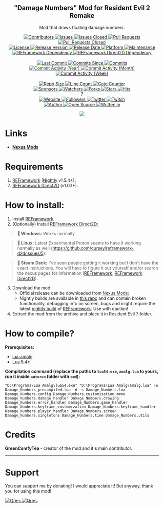 <p align="center">
	<h2 align="center"><b>"Damage Numbers" Mod for Resident Evil 2 Remake</b></h2>
	<p align="center">Mod that draws floating damage numbers.</p>
</p>

<p align="center">
	<a href="https://github.com/greencomfytea/RE7-Damage-Numbers/graphs/contributors">
		<img alt="Contributors" src="https://custom-icon-badges.demolab.com/github/contributors/greencomfytea/RE7-Damage-Numbers?logo=person-add" />
	</a>
	<a href="https://github.com/greencomfytea/RE7-Damage-Numbers/issues">
		<img alt="Issues" src="https://custom-icon-badges.demolab.com/github/issues/greencomfytea/RE7-Damage-Numbers?logo=issue-opened" />
	</a>
	<a href="https://github.com/greencomfytea/RE7-Damage-Numbers/issues">
		<img alt="Issues Closed" src="https://custom-icon-badges.demolab.com/github/issues-closed/greencomfytea/RE7-Damage-Numbers?logo=issue-closed" />
	</a>
	<a href="https://github.com/greencomfytea/RE7-Damage-Numbers/pulls">
		<img alt="Pull Requests" src="https://custom-icon-badges.demolab.com/github/issues-pr/greencomfytea/RE7-Damage-Numbers?logo=git-pull-request" />
	</a>
	<a href="https://github.com/greencomfytea/RE7-Damage-Numbers/pulls">
		<img alt="Pull Requests Closed" src="https://custom-icon-badges.demolab.com/github/issues-pr-closed/greencomfytea/RE7-Damage-Numbers?logo=git-pull-request-closed" />
	</a>
	<br>
	<a href="https://github.com/greencomfytea/RE7-Damage-Numbers/blob/main/LICENSE">
		<img alt="License" src="https://custom-icon-badges.demolab.com/github/license/greencomfytea/RE7-Damage-Numbers?logo=law" />
	</a>
	<a href="https://github.com/greencomfytea/RE7-Damage-Numbers/releases">
		<img alt="Release Version" src="https://custom-icon-badges.demolab.com/github/v/release/greencomfytea/RE7-Damage-Numbers?logo=tag" />
	</a>
	<a href="https://github.com/greencomfytea/RE7-Damage-Numbers/releases">
		<img alt="Release Date" src="https://custom-icon-badges.demolab.com/github/release-date/greencomfytea/RE7-Damage-Numbers?logo=clock" />
	</a>
	<a href="">
		<img alt="Platform" src="https://custom-icon-badges.demolab.com/badge/platform-win%20%7C%20linux%20%7C%20steam%20deck-blue?logo=device-desktop" />
	</a>
	<a href="">
		<img alt="Maintenance" src="https://custom-icon-badges.demolab.com/maintenance/yes/2024?logo=tools" />
	</a>
	<br>
	<a href="https://nexusmods.com/residentevil22019/mods/1097">
		<img alt="REFramework Dependency" src="https://custom-icon-badges.demolab.com/badge/dependency-REFramework%20v1.5.4%2B-green?logo=package-dependencies" />
	</a>
   	<a href="https://nexusmods.com/residentevil22019/mods/1475">
		<img alt="REFramework Direct2D Dependency" src="https://custom-icon-badges.demolab.com/badge/dependency-REFramework%20Direct2D%20v1.0.1%2B-yellow?logo=package-dependencies" />
	</a>
	<br>
	<br>
	<a href="https://github.com/greencomfytea/RE7-Damage-Numbers/commits/main">
		<img alt="Last Commit" src="https://custom-icon-badges.demolab.com/github/last-commit/greencomfytea/RE7-Damage-Numbers?logo=git-commit" />
	</a>
	<a href="https://github.com/greencomfytea/RE7-Damage-Numbers/commits/main">
		<img alt="Commits Since" src="https://custom-icon-badges.demolab.com/github/commits-since/greencomfytea/RE7-Damage-Numbers/latest?logo=git-commit" />
	</a>
	<a href="https://github.com/greencomfytea/RE7-Damage-Numbers/commits/main">
		<img alt="Commits" src="https://custom-icon-badges.demolab.com/github/commit-activity/t/greencomfytea/RE7-Damage-Numbers?logo=git-commit" />
	</a>
	<br>
	<a href="https://github.com/greencomfytea/RE7-Damage-Numbers/graphs/commit-activity">
		<img alt="Commit Activity (Year)" src="https://custom-icon-badges.demolab.com/github/commit-activity/y/greencomfytea/RE7-Damage-Numbers?logo=pulse" />
	</a>
	<a href="https://github.com/greencomfytea/RE7-Damage-Numbers/graphs/commit-activity">
		<img alt="Commit Activity (Month)" src="https://custom-icon-badges.demolab.com/github/commit-activity/m/greencomfytea/RE7-Damage-Numbers?logo=pulse" />
	</a>
	<a href="https://github.com/greencomfytea/RE7-Damage-Numbers/graphs/commit-activity">
		<img alt="Commit Activity (Week)" src="https://custom-icon-badges.demolab.com/github/commit-activity/w/greencomfytea/RE7-Damage-Numbers?logo=pulse" />
	</a>
	<br>
	<br>
	<a href="">
		<img alt="Repo Size" src="https://custom-icon-badges.demolab.com/github/repo-size/greencomfytea/RE7-Damage-Numbers?logo=database" />
	</a>
	<a href="">
		<img alt="Line Count" src="https://sloc.xyz/github/greencomfytea/RE7-Damage-Numbers" />
	</a>
	<a href="">
		<img alt="Goto Counter" src="https://custom-icon-badges.demolab.com/github/search/greencomfytea/RE7-Damage-Numbers/goto?logo=git-compare" />
	</a>
	<br>
	<a href="https://github.com/sponsors/greencomfytea">
		<img alt="Sponsors" src="https://custom-icon-badges.demolab.com/github/sponsors/greencomfytea?logo=heart" />
	</a>
	<a href="https://github.com/GreenComfyTea/RE7-Damage-Numbers/watchers">
		<img alt="Watchers" src="https://custom-icon-badges.demolab.com/github/watchers/greencomfytea/RE7-Damage-Numbers?logo=eye" />
	</a>
	<a href="https://github.com/greencomfytea/RE7-Damage-Numbers/forks">
		<img alt="Forks" src="https://custom-icon-badges.demolab.com/github/forks/greencomfytea/RE7-Damage-Numbers?logo=repo-forked" />
	</a>
	<a href="https://github.com/greencomfytea/RE7-Damage-Numbers/stargazers">
		<img alt="Stars" src="https://custom-icon-badges.demolab.com/github/stars/greencomfytea/RE7-Damage-Numbers?logo=star" />
	</a>
	<a href="https://github.com/greencomfytea/RE7-Damage-Numbers/graphs/traffic">
		<img alt="Hits" src="https://custom-icon-badges.demolab.com/endpoint?url=https://hits.dwyl.com/greencomfytea/RE7-Damage-Numbers.json?color=blue&logo=eye" />
	</a>
	<br>7
	<br>
	<a href="https://nexusmods.com/residentevil22019/mods/1479">
		<img alt="Website" src="https://custom-icon-badges.demolab.com/website?down_color=red&down_message=down&up_color=brightgreen&up_message=up&logo=link&url=https://nexusmods.com/residentevil22019/mods/1479" />
	</a>
	<a href="https://github.com/greencomfytea?tab=followers">
		<img alt="Followers" src="https://custom-icon-badges.demolab.com/github/followers/greencomfytea?logo=people" />
	</a>
	<a href="https://twitter.com/greencomfytea">
		<img alt="Twitter" src="https://img.shields.io/twitter/follow/greencomfytea?logo=twitter" />
	</a>
	<a href="https://twitch.tv/greencomfytea">
		<img alt="Twitch" src="https://img.shields.io/twitch/status/greencomfytea?logo=twitch" />
	</a>
	<br>
	<a href="https://github.com/greencomfytea">
		<img alt="Author" src="https://custom-icon-badges.demolab.com/badge/author-GreenComfyTea-green?logo=person" />
	</a>
	<a href="https://github.com/topics/open-source">
		<img alt="Open Source" src="https://img.shields.io/badge/open%20source-%20yes-brightgreen?logo=openvpn" />
	</a>
	<a href="https://cursey.github.io/reframework-book/index.html#lua-scripting">
		<img alt="Written in" src="https://custom-icon-badges.demolab.com/badge/written in-lua-000080?logo=terminal" />
	</a>
</p>

<p align="center">
	<a>
		<img align="center" src="https://github.com/GreenComfyTea/RE7-Damage-Numbers/assets/30152047/7dd04ce0-7ce4-410d-8641-bbea0699ef7d" />
	</a>
</p>

# Links
* **[Nexus Mods](https://nexusmods.com/residentevil7/mods/133)**

# Requirements
1. [REFramework](https://nexusmods.com/residentevil7/mods/80) ([Nightly](https://github.com/praydog/REFramework-nightly/releases) v1.5.4+);
2. [REFramework Direct2D](https://nexusmods.com/residentevil7/mods/131) (v1.0.1+).

# How to install:
1. Install [REFramework](https://nexusmods.com/residentevil7/mods/80);
2. (Optionally) Install [REFramework Direct2D](https://nexusmods.com/residentevil7/mods/131);
>**:pushpin: Windows:** Works normally.

>**:pushpin: Linux:** Latest Experimental Proton seems to have it working normally as well (https://github.com/cursey/reframework-d2d/issues/5).

>**:pushpin: Steam Deck:** I've seen people getting it working but I don't have the exact instructions. You will have to figure it out yourself and/or search the nexus pages for information ([REFramework](https://nexusmods.com/residentevil7/mods/80), [REFramework Direct2D](https://www.nexusmods.com/monsterhunterrise/mods/134)).

3. Download the mod:
    * Official release can be downloaded from [Nexus Mods](https://nexusmods.com/residentevil7/mods/133);
    * Nightly builds are available in [this repo](https://github.com/GreenComfyTea/RE7-Health-Bars) and can contain broken functionality, debugging info on screen, bugs and might require the latest [nightly build](https://github.com/praydog/REFramework-nightly/releases) of [REFramework](https://nexusmods.com/residentevil7/mods/80). Use with caution!
4. Extract the mod from the archive and place it in Resident Evil 7 folder.

# How to compile?
**Prerequisites:**
+ [lua-amalg](https://github.com/siffiejoe/lua-amalg)    
+ [Lua 5.4+](https://www.lua.org/)  

**Compilation command (replace the paths to `lua54.exe`, `amalg.lua` to yours, run it inside `autorun` folder with `cmd`):**

`"D:\Programs\Lua Amalg\lua54.exe" "D:\Programs\Lua Amalg\amalg.lua" -o Damage_Numbers_precompiled.lua -d -s Damage_Numbers.lua Damage_Numbers.config Damage_Numbers.customization_menu Damage_Numbers.damage_handler Damage_Numbers.drawing  Damage_Numbers.error_handler Damage_Numbers.game_handler Damage_Numbers.keyframe_customization Damage_Numbers.keyframe_handler Damage_Numbers.player_handler Damage_Numbers.screen Damage_Numbers.singletons Damage_Numbers.time Damage_Numbers.utils`

# Credits
**GreenComfyTea** - creator of the mod and it's main contributor.
  
***
# Support

You can support me by donating! I would appreciate it! But anyway, thank you for using this mod!

 <a href="https://streamelements.com/greencomfytea/tip">
  <img alt="Qries" src="https://panels.twitch.tv/panel-48897356-image-c6155d48-b689-4240-875c-f3141355cb56">
</a>
<a href="https://ko-fi.com/greencomfytea">
  <img alt="Qries" src="https://panels.twitch.tv/panel-48897356-image-c2fcf835-87e4-408e-81e8-790789c7acbc">
</a>
